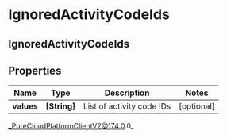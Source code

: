 # IgnoredActivityCodeIds

## IgnoredActivityCodeIds

## Properties

|Name | Type | Description | Notes|
|------------ | ------------- | ------------- | -------------|
| **values** | **[String]** | List of activity code IDs | [optional] |



_PureCloudPlatformClientV2@174.0.0_
